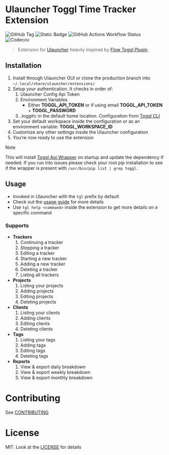 # Ulauncher Toggl Time Tracker Extension

![GitHub Tag](https://img.shields.io/github/v/tag/ddkasa/ulauncher-toggl-extension?style=for-the-badge)
<img alt="Static Badge" src="https://img.shields.io/badge/python-3.10%20%7C%203.11%20%7C%203.12%20%7C%203.13-blue?style=for-the-badge&label=python">
![GitHub Actions Workflow Status](https://img.shields.io/github/actions/workflow/status/ddkasa/ulauncher-toggl-extension/.github%2Fworkflows%2Ftests.yaml?style=for-the-badge&link=https%3A%2F%2Fgithub.com%2Fddkasa%2Fulauncher-toggl-extension%2Factions%2Fworkflows%2Ftests.yaml)
<a href="https://app.codecov.io/gh/ddkasa/ulauncher-toggl-extension/tree/main/ulauncher_toggl_extension"></a><img alt="Codecov" src="https://img.shields.io/codecov/c/github/ddkasa/ulauncher-toggl-extension?style=for-the-badge"></a>

> Extension for [Ulauncher](https://github.com/Ulauncher/Ulauncher/) heavily inspired by [Flow Toggl Plugin](https://github.com/JamesNZL/flow-toggl-plugin).

## Installation

1. Install through Ulauncher GUI or clone the production branch into `~/.local/share/ulauncher/extensions/`
2. Setup your authentication. It checks in order of:
   1. Ulauncher Config Api Token
   2. Environment Variables
      - Either **TOGGL_API_TOKEN** or if using email **TOGGL_API_TOKEN** + **TOGGL_PASSWORD**
   3. _.togglrc_ in the default home location. Configuration from [Toggl CLI](https://github.com/AuHau/toggl-cli)
3. Set your default workspace inside the configuration or as an environment variable: **TOGGL_WORKSPACE_ID**
4. Customize any other settings inside the Ulauncher configuration
5. You're now ready to use the extension

> [!NOTE]
> This will install [Toggl Api Wrapper](https://pypi.org/project/toggl-api-wrapper/) on startup and update the dependency if needed. If you run into issues please check your root pip installation to see if the wrapper is present with `/usr/bin/pip list | grep toggl`.

## Usage

- Invoked in Ulauncher with the `tgl` prefix by default
- Check out the [usage guide](docs/guide.md) for more details
- Use `tgl help <command>` inside the extension to get more details on a specific command

### Supports

- **Trackers**
  1. Continuing a tracker
  2. Stopping a tracker
  3. Editing a tracker
  4. Starting a new tracker
  5. Adding a new tracker
  6. Deleting a tracker
  7. Listing all trackers
- **Projects**
  1. Listing your projects
  2. Adding projects
  3. Editing projects
  4. Deleting projects
- **Clients**
  1. Listing your clients
  2. Adding clients
  3. Editing clients
  4. Deleting clients
- **Tags**
  1. Listing your tags
  2. Adding tags
  3. Editing tags
  4. Deleting tags
- **Reports**
  1. View & export daily breakdown
  2. View & export weekly breakdown
  3. View & export monthly breakdown

# Contributing

See [CONTRIBUTING](docs/CONTRIBUTING.md)

# License

MIT. Look at the [LICENSE](LICENSE.md) for details
